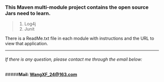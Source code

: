 ### This Maven multi-module project contains the open source Jars need to learn.
> 
>1. Log4j
>2. Junit

There is a ReadMe.txt file in each module with instructions 
and the URL to view that application.

*****
###### If there is any question, please contact me through the email below:
#####**Mail: <WangXF_24@163.com>**
